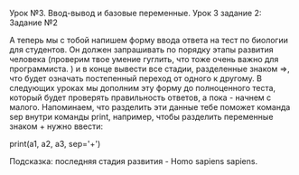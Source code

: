 Урок №3. Ввод-вывод и базовые переменные. Урок 3 задание 2:
Задание №2

А теперь мы с тобой напишем форму ввода ответа на тест по биологии для студентов.
Он должен запрашивать по порядку этапы развития человека (проверим твое умение гуглить, 
что тоже очень важно для программиста. ) и в конце вывести все стадии, 
разделенные знаком =>, что будет означать постепенный переход от одного к другому. 
В следующих уроках мы дополним эту форму до полноценного теста, который будет проверять 
правильность ответов, а пока - начнем с малого. Напоминаем, что разделить эти данные 
тебе поможет команда sep внутри команды print, например, чтобы разделить переменные знаком + нужно ввести:

print(a1, a2, a3, sep='+')

Подсказка: последняя стадия развития - Homo sapiens sapiens.
